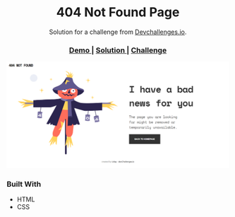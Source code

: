 
<h1 align="center">404 Not Found Page</h1>

<div align="center">
   Solution for a challenge from  <a href="http://devchallenges.io" target="_blank">Devchallenges.io</a>.
</div>

<div align="center">
  <h3>
    <a href="https://uday-kiran77.github.io/404-Not-Found-Page/" target="_blank">
      Demo
    </a>
    <span> | </span>
    <a href="https://devchallenges.io/solutions/O8Vk368WJZCC0gsGdGdq" target="_blank">
      Solution
    </a>
    <span> | </span>
    <a href="https://devchallenges.io/challenges/wBunSb7FPrIepJZAg0sY" target="_blank">
      Challenge
    </a>
  </h3>
</div>



![screenshot](https://github.com/uday-kiran77/404-Not-Found-Page/blob/main/assets/screenshot.png?raw=true)

### Built With

- HTML
- CSS


